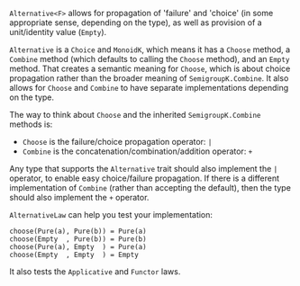 `Alternative<F>` allows for propagation of 'failure' and 'choice' (in some appropriate sense, depending on the type),
as well as provision of a unit/identity value (`Empty`).

`Alternative` is a `Choice` and `MonoidK`, which means it has a `Choose` method, a `Combine` method (which defaults to
calling the `Choose` method), and an `Empty` method.  That creates a semantic meaning for `Choose`, which is about 
choice propagation rather than the broader meaning of `SemigroupK.Combine`.  It also allows for `Choose` and `Combine` 
to have separate implementations depending on the type.

The way to think about `Choose` and the inherited `SemigroupK.Combine` methods is:
* `Choose` is the failure/choice propagation operator: `|`
* `Combine` is the concatenation/combination/addition operator: `+`

Any type that supports the `Alternative` trait should also implement the `|` operator, to enable easy choice/failure 
propagation.  If there is a different implementation of `Combine` (rather than accepting the default), then the type 
should also implement the `+` operator.

`AlternativeLaw` can help you test your implementation:

    choose(Pure(a), Pure(b)) = Pure(a)
    choose(Empty  , Pure(b)) = Pure(b)
    choose(Pure(a), Empty  ) = Pure(a)
    choose(Empty  , Empty  ) = Empty

It also tests the `Applicative` and `Functor` laws.